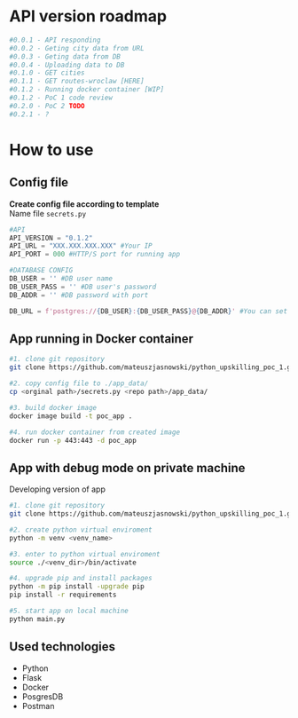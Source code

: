 # API version roadmap
```python
#0.0.1 - API responding
#0.0.2 - Geting city data from URL
#0.0.3 - Geting data from DB
#0.0.4 - Uploading data to DB
#0.1.0 - GET cities
#0.1.1 - GET routes-wroclaw [HERE]
#0.1.2 - Running docker container [WIP]
#0.1.2 - PoC 1 code review
#0.2.0 - PoC 2 TODO
#0.2.1 - ?
```

# How to use

## Config file
<b>Create config file according to template</b></br>
Name file ```secrets.py```

```python
#API
API_VERSION = "0.1.2"
API_URL = "XXX.XXX.XXX.XXX" #Your IP
API_PORT = 000 #HTTP/S port for running app

#DATABASE CONFIG
DB_USER = '' #DB user name
DB_USER_PASS = '' #DB user's password
DB_ADDR = '' #DB password with port

DB_URL = f'postgres://{DB_USER}:{DB_USER_PASS}@{DB_ADDR}' #You can set it like this
```

## App running in Docker container

```bash
#1. clone git repository
git clone https://github.com/mateuszjasnowski/python_upskilling_poc_1.git

#2. copy config file to ./app_data/
cp <orginal path>/secrets.py <repo path>/app_data/

#3. build docker image
docker image build -t poc_app .

#4. run docker container from created image
docker run -p 443:443 -d poc_app
```

## App with debug mode on private machine

Developing version of app <br>

```bash
#1. clone git repository
git clone https://github.com/mateuszjasnowski/python_upskilling_poc_1.git

#2. create python virtual enviroment
python -m venv <venv_name>

#3. enter to python virtual enviroment
source ./<venv_dir>/bin/activate

#4. upgrade pip and install packages
python -m pip install -upgrade pip
pip install -r requirements

#5. start app on local machine
python main.py
```

## Used technologies
- Python
- Flask
- Docker
- PosgresDB
- Postman

